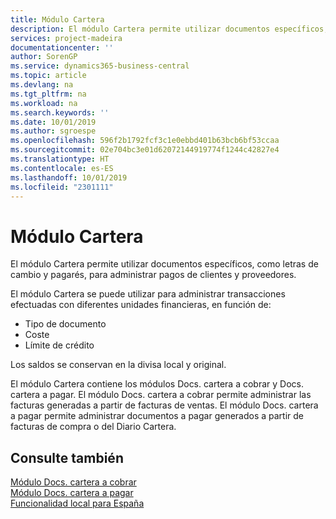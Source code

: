 ```yaml
---
title: Módulo Cartera
description: El módulo Cartera permite utilizar documentos específicos, como letras de cambio y pagarés, para administrar pagos de clientes y proveedores.
services: project-madeira
documentationcenter: ''
author: SorenGP
ms.service: dynamics365-business-central
ms.topic: article
ms.devlang: na
ms.tgt_pltfrm: na
ms.workload: na
ms.search.keywords: ''
ms.date: 10/01/2019
ms.author: sgroespe
ms.openlocfilehash: 596f2b1792fcf3c1e0ebbd401b63bcb6bf53ccaa
ms.sourcegitcommit: 02e704bc3e01d62072144919774f1244c42827e4
ms.translationtype: HT
ms.contentlocale: es-ES
ms.lasthandoff: 10/01/2019
ms.locfileid: "2301111"
---
```

# <a name="cartera-module"></a>Módulo Cartera
El módulo Cartera permite utilizar documentos específicos, como letras de cambio y pagarés, para administrar pagos de clientes y proveedores.  

El módulo Cartera se puede utilizar para administrar transacciones efectuadas con diferentes unidades financieras, en función de:  

- Tipo de documento  
- Coste  
- Límite de crédito  

Los saldos se conservan en la divisa local y original.  

El módulo Cartera contiene los módulos Docs. cartera a cobrar y Docs. cartera a pagar. El módulo Docs. cartera a cobrar permite administrar las facturas generadas a partir de facturas de ventas. El módulo Docs. cartera a pagar permite administrar documentos a pagar generados a partir de facturas de compra o del Diario Cartera.  

## <a name="see-also"></a>Consulte también  
 [Módulo Docs. cartera a cobrar](receivables-cartera-module.md)   
 [Módulo Docs. cartera a pagar](payments-cartera-module.md)   
 [Funcionalidad local para España](spain-local-functionality.md)
